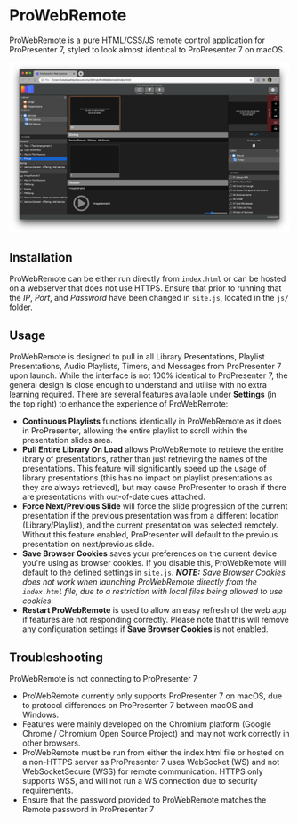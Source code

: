 # ProWebRemote
ProWebRemote is a pure HTML/CSS/JS remote control application for ProPresenter 7, styled to look almost identical to ProPresenter 7 on macOS.

![alt text](https://raw.githubusercontent.com/L2N6H5B3/ProWebRemote/master/Screenshot.png)

## Installation
ProWebRemote can be either run directly from `index.html` or can be hosted on a webserver that does not use HTTPS.
Ensure that prior to running that the _IP_, _Port_, and _Password_ have been changed in `site.js`, located in the `js/` folder. 

## Usage
ProWebRemote is designed to pull in all Library Presentations, Playlist Presentations, Audio Playlists, Timers, and Messages from ProPresenter 7 upon launch.  While the interface is not 100% identical to ProPresenter 7, the general design is close enough to understand and utilise with no extra learning required.
There are several features available under **Settings** (in the top right) to enhance the experience of ProWebRemote:
* **Continuous Playlists** functions identically in ProWebRemote as it does in ProPresenter, allowing the entire playlist to scroll within the presentation slides area.
* **Pull Entire Library On Load** allows ProWebRemote to retrieve the entire ibrary of presentations, rather than just retrieving the names of the presentations.  This feature will significantly speed up the usage of library presentations (this has no impact on playlist presentations as they are always retrieved), but may cause ProPresenter to crash if there are presentations with out-of-date cues attached.
* **Force Next/Previous Slide** will force the slide progression of the current presentation if the previous presentation was from a different location (Library/Playlist), and the current presentation was selected remotely.  Without this feature enabled, ProPresenter will default to the previous presentation on next/previous slide.
* **Save Browser Cookies** saves your preferences on the current device you're using as browser cookies.  If you disable this, ProWebRemote will default to the defined settings in `site.js`.  _**NOTE:** Save Browser Cookies does not work when launching ProWebRemote directly from the `index.html` file, due to a restriction with local files being allowed to use cookies._
* **Restart ProWebRemote** is used to allow an easy refresh of the web app if features are not responding correctly.  Please note that this will remove any configuration settings if **Save Browser Cookies** is not enabled.

## Troubleshooting
ProWebRemote is not connecting to ProPresenter 7
* ProWebRemote currently only supports ProPresenter 7 on macOS, due to protocol differences on ProPresenter 7 between macOS and Windows.
* Features were mainly developed on the Chromium platform (Google Chrome / Chromium Open Source Project) and may not work correctly in other browsers.
* ProWebRemote must be run from either the index.html file or hosted on a non-HTTPS server as ProPresenter 7 uses WebSocket (WS) and not WebSocketSecure (WSS) for remote communication. HTTPS only supports WSS, and will not run a WS connection due to security requirements.
* Ensure that the password provided to ProWebRemote matches the Remote password in ProPresenter 7
